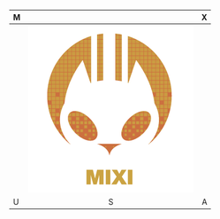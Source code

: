 |    M    |            | X   |
| ------------- |:-------------:| -----:|
|       | ![Kiage](./img/logo.png "Kiage Logo")      |    |
| U |   S    |  A  |


<!--
**teamkiage/teamkiage** is a ✨ _special_ ✨ repository because its `README.md` (this file) appears on your GitHub profile.

Here are some ideas to get you started:

- 🔭 I’m currently working on ...
- 🌱 I’m currently learning ...
- 👯 I’m looking to collaborate on ...
- 🤔 I’m looking for help with ...
- 💬 Ask me about ...
- 📫 How to reach me: ...
- 😄 Pronouns: ...
- ⚡ Fun fact: ...
```diff
- text in red
+ text in green
! Want to hear a coll idea for a game...?
# text in gray
@@ text in purple (and bold)@@
```

-->


